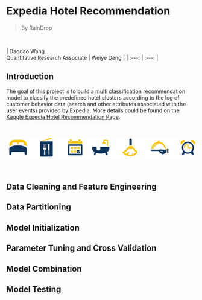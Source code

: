 # Expedia Hotel Recommendation
> By RainDrop
<br />

| Daodao Wang  <br /> <span style="font-weight:normal"> Quantitative Research Associate </span>| 
Weiye Deng |
|    :---:    |     :---:  | 

  

## Introduction

The goal of this project is to build a multi classification recommendation model to classify the predefined hotel clusters according to the log of customer behavior data (search and other attributes associated with the user events) provided by Expedia. More details could be found on the [Kaggle Expedia Hotel Recommendation Page](https://www.kaggle.com/c/expedia-hotel-recommendations). 

<br />

![](https://github.com/dwy904/RainDrop_ExpediaRecommendation/blob/master/expedia_icons.png)

<br />

## Data Cleaning and Feature Engineering

## Data Partitioning

## Model Initialization

## Parameter Tuning and Cross Validation

## Model Combination

## Model Testing


